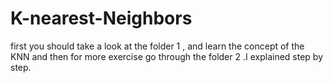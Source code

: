 # K-nearest-Neighbors

first you should take a look at the folder 1 , and learn the concept of the KNN and then for more exercise go through the folder 2 .I explained step by step.
